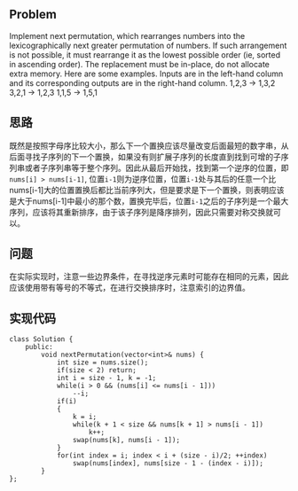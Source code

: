 ## Problem
Implement next permutation, which rearranges numbers into the lexicographically next greater permutation of numbers.
If such arrangement is not possible, it must rearrange it as the lowest possible order (ie, sorted in ascending order).
The replacement must be in-place, do not allocate extra memory.
Here are some examples. Inputs are in the left-hand column and its corresponding outputs are in the right-hand column.
1,2,3 → 1,3,2
3,2,1 → 1,2,3
1,1,5 → 1,5,1
## 思路
既然是按照字母序比较大小，那么下一个置换应该尽量改变后面最短的数字串，从后面寻找子序列的下一个置换，如果没有则扩展子序列的长度直到找到可增的子序列串或者子序列串等于整个序列。因此从最后开始找，找到第一个逆序的位置，即`nums[i] > nums[i-1]`, 位置`i-1`则为逆序位置，位置`i-1`处与其后的任意一个比nums[i-1]大的位置置换后都比当前序列大，但是要求是下一个置换，则表明应该是大于nums[i-1]中最小的那个数，置换完毕后，位置`i-1`之后的子序列是一个最大序列，应该将其重新排序，由于该子序列是降序排列，因此只需要对称交换就可以。
## 问题
在实际实现时，注意一些边界条件，在寻找逆序元素时可能存在相同的元素，因此应该使用带有等号的不等式，在进行交换排序时，注意索引的边界值。
## 实现代码
```
class Solution {
	public:
		void nextPermutation(vector<int>& nums) {
			int size = nums.size();
			if(size < 2) return;
			int i = size - 1, k = -1;
			while(i > 0 && (nums[i] <= nums[i - 1]))
				--i;
			if(i)
			{
				k = i;
				while(k + 1 < size && nums[k + 1] > nums[i - 1])
					k++;
				swap(nums[k], nums[i - 1]);
			}
			for(int index = i; index < i + (size - i)/2; ++index)
				swap(nums[index], nums[size - 1 - (index - i)]);
		}
};
```
